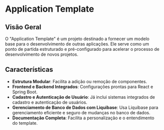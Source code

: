 # Application Template

## Visão Geral

O "Application Template" é um projeto destinado a fornecer um modelo base para o desenvolvimento de outras aplicações. Ele serve como um ponto de partida estruturado e pré-configurado para acelerar o processo de desenvolvimento de novos projetos.

## Características

- **Estrutura Modular**: Facilita a adição ou remoção de componentes.
- **Frontend e Backend Integrados**: Configurações prontas para React e Spring Boot.
- **Cadastro e Autenticação de Usuário**: Já inclui sistemas integrados de cadastro e autenticação de usuários.
- **Gerenciamento de Banco de Dados com Liquibase**: Usa Liquibase para gerenciamento eficiente e seguro de mudanças no banco de dados.
- **Documentação Completa**: Facilita a personalização e o entendimento do template.
